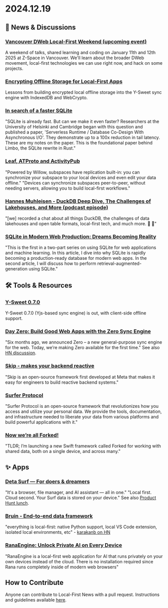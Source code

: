 # 2024.12.19

## 📰 News & Discussions

### [Vancouver DWeb Local-First Weekend (upcoming event)](https://lu.ma/2ul5uwdl)
A weekend of talks, shared learning and coding on January 11th and 12th 2025 at Z-Space in Vancouver. We'll learn about the broader DWeb movement, local-first technologies we can use right now, and hack on some projects.

### [Encrypting Offline Storage for Local-First Apps](https://digest.browsertech.com/archive/browsertech-digest-encrypting-offline-storage-for/)
Lessons from building encrypted local offline storage into the Y-Sweet sync engine with IndexedDB and WebCrypto.

### [In search of a faster SQLite](https://avi.im/blag/2024/faster-sqlite/?utm_source=tldrwebdev)
"SQLite is already fast. But can we make it even faster? Researchers at the University of Helsinki and Cambridge began with this question and published a paper, 'Serverless Runtime / Database Co-Design With Asynchronous I/O'. They demonstrate up to a 100x reduction in tail latency. These are my notes on the paper. This is the foundational paper behind Limbo, the SQLite rewrite in Rust."

### [Leaf, ATProto and ActivityPub](https://blog.muni.town/leaf-atproto-activitypub/)
"Powered by Willow, subspaces have replication built-in: you can synchronize your subspace to your local devices and even edit your data offline." "Devices can synchronize subspaces peer-to-peer, without needing servers, allowing you to build local-first workflows."

### [Hannes Muhleisen - DuckDB Deep Dive, The Challenges of Lakehouses, and More (podcast episode)](https://open.spotify.com/episode/7zBdJurLfWBilCi6DQ2eYb)
"[we] recorded a chat about all things DuckDB, the challenges of data lakehouses and open table formats, local-first tech, and much more. 🦆 🐥"

### [SQLite in Modern Web Production: Dreams Becoming Reality](https://towardsdatascience.com/sqlite-in-production-dreams-becoming-reality-94557bec095b)
"This is the first in a two-part series on using SQLite for web applications and machine learning. In this article, I dive into why SQLite is rapidly becoming a production-ready database for modern web apps. In the second article, I will discuss how to perform retrieval-augmented-generation using SQLite."



## 🛠️ Tools & Resources

### [Y-Sweet 0.7.0](https://jamsocket.com/blog/y-sweet-offline-support)
Y-Sweet 0.7.0 (Yjs-based sync engine) is out, with client-side offline support.

### [Day Zero: Build Good Web Apps with the Zero Sync Engine](https://bugs.rocicorp.dev/issue/0)
"Six months ago, we announced Zero – a new general-purpose sync engine for the web. Today, we’re making Zero available for the first time." See also [HN discussion](https://news.ycombinator.com/item?id=42453431).

### [Skip - makes your backend reactive](https://skiplabs.io/)
"Skip is an open-source framework first developed at Meta that makes it easy for engineers to build reactive backend systems."

### [Surfer Protocol](https://docs.surferprotocol.org/)
"Surfer Protocol is an open-source framework that revolutionizes how you access and utilize your personal data. We provide the tools, documentation, and infrastructure needed to liberate your data from various platforms and build powerful applications with it."

### [Now we’re all Forked!](https://appdecentral.com/2024/12/13/now-we-are-all-forked/)
"TLDR; I’m launching a new Swift framework called Forked for working with shared data, both on a single device, and across many."


## ✨ Apps

### [Deta Surf — For doers & dreamers](https://deta.surf/)
"It's a browser, file manager, and AI assistant — all in one." "Local first. Cloud second. Your Surf data is stored on your device." See also [Product Hunt lunch](https://www.producthunt.com/posts/deta-surf).

### [Bruin - End-to-end data framework](https://bruin-data.github.io/bruin/)
"everything is local-first: native Python support, local VS Code extension, isolated local environments, etc" - [karakanb on HN](https://news.ycombinator.com/item?id=42442812)

### [RanaEngine: Unlock Private AI on Every Device](https://rana.ai/)
"RanaEngine is a local-first web application for AI that runs privately on your own devices instead of the cloud. There is no installation required since Rana runs completely inside of modern web browsers"


## How to Contribute
Anyone can contribute to Local-First News with a pull request. Instructions and guidelines available [here](https://github.com/localfirstnews/localfirstnews).
